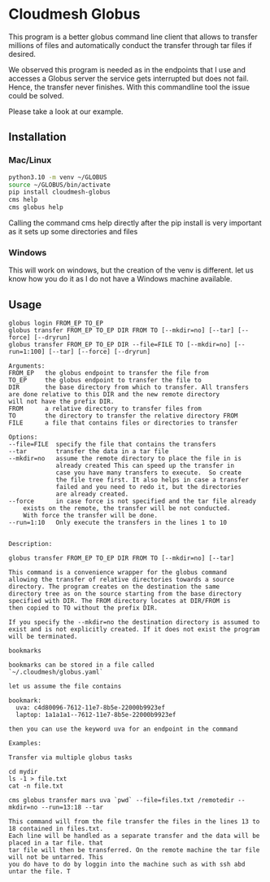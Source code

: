 # Cloudmesh Globus

This program is a better globus command line client that allows to
transfer millions of files and automatically conduct the transfer through tar 
files if desired.

We observed this program is needed as in the endpoints that I use
and accesses a Globus server the service gets interrupted but does not fail. 
Hence, the transfer never finishes. With this commandline tool 
the issue could be solved.

Please take a look at our example.

## Installation

### Mac/Linux

```bash
python3.10 -m venv ~/GLOBUS
source ~/GLOBUS/bin/activate
pip install cloudmesh-globus
cms help
cms globus help
```

Calling the command cms help directly after the pip install
is very important as it sets up some directories and files


### Windows

This will work on windows, but the creation of the venv is different.
let us know how you do it as I do not have a Windows machine available.


## Usage

```
globus login FROM_EP TO_EP
globus transfer FROM_EP TO_EP DIR FROM TO [--mkdir=no] [--tar] [--force] [--dryrun]
globus transfer FROM_EP TO_EP DIR --file=FILE TO [--mkdir=no] [--run=1:100] [--tar] [--force] [--dryrun]

Arguments:
FROM_EP   the globus endpoint to transfer the file from
TO_EP     the globus endpoint to transfer the file to
DIR       the base directory from which to transfer. All transfers
are done relative to this DIR and the new remote directory
will not have the prefix DIR.
FROM      a relative directory to transfer files from
TO        the directory to transfer the relative directory FROM
FILE      a file that contains files or directories to transfer

Options:
--file=FILE  specify the file that contains the transfers
--tar        transfer the data in a tar file
--mkdir=no   assume the remote directory to place the file in is
             already created This can speed up the transfer in
             case you have many transfers to execute.  So create
             the file tree first. It also helps in case a transfer
             failed and you need to redo it, but the directories
             are already created.
--force      in case force is not specified and the tar file already 
    exists on the remote, the transfer will be not conducted.
    With force the transfer will be done.
--run=1:10   Only execute the transfers in the lines 1 to 10 
            

Description:

globus transfer FROM_EP TO_EP DIR FROM TO [--mkdir=no] [--tar]

This command is a convenience wrapper for the globus command
allowing the transfer of relative directories towards a source
directory. The program creates on the destination the same
directory tree as on the source starting from the base directory
specified with DIR. The FROM directory locates at DIR/FROM is
then copied to TO without the prefix DIR.

If you specify the --mkdir=no the destination directory is assumed to
exist and is not explicitly created. If it does not exist the program
will be terminated.

bookmarks

bookmarks can be stored in a file called
`~/.cloudmesh/globus.yaml`

let us assume the file contains

bookmark:
  uva: c4d80096-7612-11e7-8b5e-22000b9923ef
  laptop: 1a1a1a1--7612-11e7-8b5e-22000b9923ef

then you can use the keyword uva for an endpoint in the command

Examples:

Transfer via multiple globus tasks

cd mydir
ls -1 > file.txt
cat -n file.txt

cms globus transfer mars uva `pwd` --file=files.txt /remotedir --mkdir=no --run=13:18 --tar

This command will from the file transfer the files in the lines 13 to 18 contained in files.txt.
Each line will be handled as a separate transfer and the data will be placed in a tar file. that
tar file will then be transferred. On the remote machine the tar file will not be untarred. This
you do have to do by loggin into the machine such as with ssh abd untar the file. T
```
